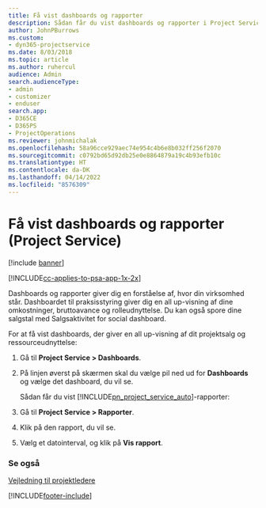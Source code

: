 ```yaml
---
title: Få vist dashboards og rapporter
description: Sådan får du vist dashboards og rapporter i Project Service
author: JohnPBurrows
ms.custom:
- dyn365-projectservice
ms.date: 8/03/2018
ms.topic: article
ms.author: ruhercul
audience: Admin
search.audienceType:
- admin
- customizer
- enduser
search.app:
- D365CE
- D365PS
- ProjectOperations
ms.reviewer: johnmichalak
ms.openlocfilehash: 58a96cce929aec74e954c4b6e8b032ff256f2070
ms.sourcegitcommit: c0792bd65d92db25e0e8864879a19c4b93efb10c
ms.translationtype: HT
ms.contentlocale: da-DK
ms.lasthandoff: 04/14/2022
ms.locfileid: "8576309"
---
```

# <a name="view-dashboards-and-reports-project-service"></a>Få vist dashboards og rapporter (Project Service)

[!include [banner](../includes/psa-now-project-operations.md)]

[!INCLUDE[cc-applies-to-psa-app-1x-2x](../includes/cc-applies-to-psa-app-1x-2x.md)]

Dashboards og rapporter giver dig en forståelse af, hvor din virksomhed står. Dashboardet til praksisstyring giver dig en all up-visning af dine omkostninger, bruttoavance og rolleudnyttelse. Du kan også spore dine salgstal med Salgsaktivitet for social dashboard.  
  
 For at få vist dashboards, der giver en all up-visning af dit projektsalg og ressourceudnyttelse:  
  
1. Gå til **Project Service > Dashboards**.  
  
2. På linjen øverst på skærmen skal du vælge pil ned ud for **Dashboards** og vælge det dashboard, du vil se.  
  
   Sådan får du vist [!INCLUDE[pn_project_service_auto](../includes/pn-project-service-auto.md)]-rapporter:  
  
3. Gå til **Project Service > Rapporter**.  
  
4. Klik på den rapport, du vil se.  
  
5. Vælg et datointerval, og klik på **Vis rapport**.  
  
### <a name="see-also"></a>Se også  
 [Vejledning til projektledere](../psa/project-manager-guide.md)


[!INCLUDE[footer-include](../includes/footer-banner.md)]

